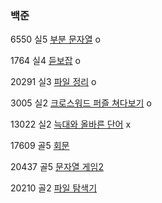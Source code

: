 ### 백준

6550 실5 [부분 문자열](https://www.acmicpc.net/problem/6550) o

1764 실4 [듣보잡](https://www.acmicpc.net/problem/1764) o

20291 실3 [파일 정리](https://www.acmicpc.net/problem/20291) o

3005 실2 [크로스워드 퍼즐 쳐다보기](https://www.acmicpc.net/problem/3005) o

13022 실2 [늑대와 올바른 단어](https://www.acmicpc.net/problem/13022) x

17609 골5 [회문](https://www.acmicpc.net/problem/17609)

20437 골5 [문자열 게임2](https://www.acmicpc.net/problem/20437)

20210 골2 [파일 탐색기](https://www.acmicpc.net/problem/20210)

